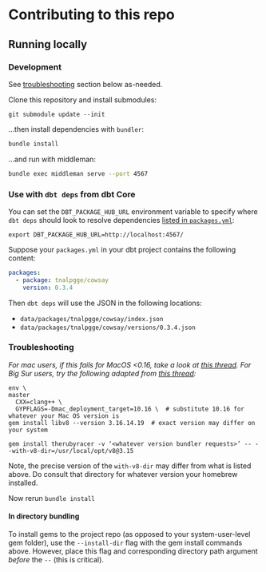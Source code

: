 # Contributing to this repo

## Running locally

### Development

See [troubleshooting](#troubleshooting) section below as-needed.

Clone this repository and install submodules:

```
git submodule update --init
```

...then install dependencies with `bundler`:

```bash
bundle install
```

...and run with middleman:

```bash
bundle exec middleman serve --port 4567
```

### Use with `dbt deps` from dbt Core

You can set the `DBT_PACKAGE_HUB_URL` environment variable to specify where `dbt deps` should look to resolve dependencies [listed in `packages.yml`](https://docs.getdbt.com/docs/building-a-dbt-project/package-management#how-do-i-add-a-package-to-my-project):
```shell
export DBT_PACKAGE_HUB_URL=http://localhost:4567/
```

Suppose your `packages.yml` in your dbt project contains the following content:
```yml
packages:
  - package: tnalpgge/cowsay
    version: 0.3.4
```

Then `dbt deps` will use the JSON in the following locations:
- `data/packages/tnalpgge/cowsay/index.json`
- `data/packages/tnalpgge/cowsay/versions/0.3.4.json`

### Troubleshooting

_For mac users, if this fails for MacOS <0.16, take a look at [this thread](https://gist.github.com/fernandoaleman/868b64cd60ab2d51ab24e7bf384da1ca#gistcomment-3082045). For Big Sur users, try the following adapted from [this thread](https://github.com/shakacode/react-webpack-rails-tutorial/issues/266):_

```
env \                                                                                                                                                     master
  CXX=clang++ \
  GYPFLAGS=-Dmac_deployment_target=10.16 \  # substitute 10.16 for whatever your Mac OS version is
gem install libv8 --version 3.16.14.19  # exact version may differ on your system

gem install therubyracer -v ‘<whatever version bundler requests>’ -- --with-v8-dir=/usr/local/opt/v8@3.15
```
Note, the precise version of the `with-v8-dir` may differ from what is listed above. Do consult that directory for whatever version your homebrew installed.

Now rerun `bundle install`

#### In directory bundling

To install gems to the project repo (as opposed to your system-user-level gem folder), use the `--install-dir` flag with the gem install commands above. However, place this flag and corresponding directory path argument _before_ the `--` (this is critical).
